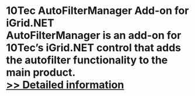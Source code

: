 # 10Tec AutoFilterManager Add-on for iGrid.NET<br />AutoFilterManager is an add-on for 10Tec’s iGrid.NET control that adds the autofilter functionality to the main product.<br />[>> Detailed information](https://secure.shareit.com/shareit/product.html?productid=300627445&affiliateid=200057808)